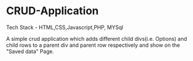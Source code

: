 # CRUD-Application

Tech Stack -  HTML,CSS,Javascript,PHP, MYSql


A simple crud application which adds different child divs(i.e. Options) and child rows to a parent div and parent row respectively and show on the "Saved data" Page.
